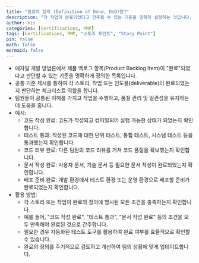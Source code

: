 ```yaml
---
title: "완료의 정의 (Definition of Done, DoD)란?"
description: "각 작업이 완료되었다고 간주될 수 있는 기준을 명확히 설정하는 것입니다. 완료의 정의에 대한 결과를 확인하면, 모든 작업이 정의된 기준에 따라 적절히 완료되었는지 확인할 수 있습니다."
author: kis
categories: [Certifications, PMP]
tags: [Certifications, PMP, "스토리 포인트", "Story Point"]
pin: false
math: false
mermaid: false
---
```


- 애자일 개발 방법론에서 제품 백로그 항목(Product Backlog Item)이 "완료"되었다고 판단할 수 있는 기준을 명확하게 정의한 목록입니다.
- 공통 기준 제시를 통하여 각 스토리, 작업 또는 인도물(deliverable)이 완료되었는지 판단하는 체크리스트 역할을 합니다.
- 팀원들이 공통된 이해를 가지고 작업을 수행하고, 품질 관리 및 일관성을 유지하는 데 도움을 줍니다.
- 예시:
    - 코드 작성 완료: 코드가 작성되고 컴파일되어 실행 가능한 상태가 되었는지 확인합니다.
    - 테스트 통과: 작성된 코드에 대한 단위 테스트, 통합 테스트, 시스템 테스트 등을 통과했는지 확인합니다.
    - 코드 리뷰 완료: 다른 팀원의 코드 리뷰를 거쳐 코드 품질을 확보했는지 확인합니다.
    - 문서 작성 완료: 사용자 문서, 기술 문서 등 필요한 문서 작성이 완료되었는지 확인합니다.
    - 배포 준비 완료: 개발 환경에서 테스트 환경 또는 운영 환경으로 배포할 준비가 완료되었는지 확인합니다.
- 활용 방법:
    - 각 스토리 또는 작업이 완료의 정의에 명시된 모든 조건을 충족하는지 확인합니다. 
    - 예를 들어, "코드 작성 완료", "테스트 통과", "문서 작성 완료" 등의 조건을 모두 만족해야 완료된 것으로 간주합니다.
    - 필요한 경우 자동화된 테스트 도구를 활용하여 완료 여부를 효율적으로 확인할 수 있습니다.
    - 완료의 정의를 주기적으로 검토하고 개선하여 팀의 상황에 맞게 업데이트합니다.    
